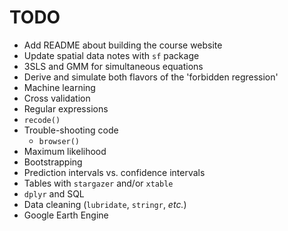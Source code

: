 # TODO

- Add README about building the course website
- Update spatial data notes with `sf` package
- 3SLS and GMM for simultaneous equations
- Derive and simulate both flavors of the 'forbidden regression'
- Machine learning
- Cross validation
- Regular expressions
- `recode()`
- Trouble-shooting code
  - `browser()`
- Maximum likelihood
- Bootstrapping
- Prediction intervals vs. confidence intervals
- Tables with `stargazer` and/or `xtable`
- `dplyr` and SQL
- Data cleaning (`lubridate`, `stringr`, _etc._)
- Google Earth Engine
